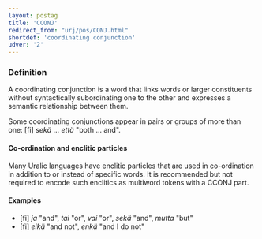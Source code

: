 ```yaml
---
layout: postag
title: 'CCONJ'
redirect_from: "urj/pos/CONJ.html"
shortdef: 'coordinating conjunction'
udver: '2'
---
```


### Definition

A coordinating conjunction is a word that links words or larger constituents
without syntactically subordinating one to the other and expresses a semantic
relationship between them.

Some coordinating conjunctions appear in pairs or groups of more than one:
[fi] _sekä_ ... _että_ "both ... and".

#### Co-ordination and enclitic particles

Many Uralic languages have enclitic particles that are used in co-ordination
in addition to or instead of specific words. It is recommended but not required
to encode such enclitics as multiword tokens with a CCONJ part.

#### Examples

* [fi] _ja_ "and", _tai_ "or", _vai_ "or", _sekä_ "and", _mutta_ "but"
* [fi] _eikä_ "and not", _enkä_ "and I do not"

<!-- Interlanguage links updated Út 9. května 2023, 20:03:24 CEST -->
